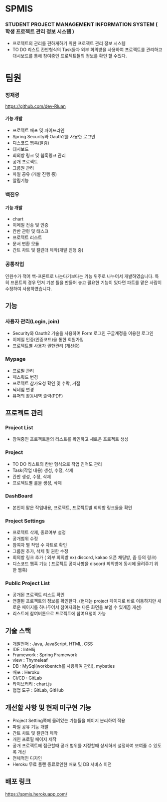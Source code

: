 # SPMIS

### STUDENT PROJECT MANAGEMENT INFORMATION SYSTEM ( 학생 프로젝트 관리 정보 시스템 )
- 프로젝트의 관리를 편하게하기 위한 프로젝트 관리 정보 시스템
- TO DO 리스트 칸반형식의 Task들과 외부 회의방을 사용하여 프로젝트를 관리하고 대시보드를 통해 참여중인 프로젝트들의 정보를 확인 할 수있다.

# 팀원 

### 정재령
https://github.com/dev-Rluan
#### 기능 개발 
- 프로젝트 배포 및 파이프라인 
- Spring Security와 Oauth2를 사용한 로그인
- 디스코드 웹훅(알림)
- 대시보드
- 회의방 링크 및 웹훅링크 관리
- 공개 프로젝트 
- 그룹원 관리
- 파일 공유 (개발 진행 중)
- 알림기능

### 백진우
#### 기능 개발
- chart  
- 이메일 전송 및 인증
- 칸반 관련 및 태스크
- 프로젝트 리스트
- 문서 변환 모듈
- 간트 차트 및 캘린더 제작(개발 진행 중)

### 공통작업
인원수가 적어 백-프론트로 나눈다기보다는 기능 위주로 나누어서 개발하였습니다.
특히 프론트의 경우 먼저 기본 틀을 만들어 놓고 필요한 기능이 있다면 파트를 맡은 사람이 수정하여 사용하였습니다.

## 기능 
### 사용자 관리(Login, join)
- Security와 Oauth2 기술을 사용하여 Form 로그인 구글계정을 이용한 로그인
- 이메일 인증(인증코드)을 통한 회원가입
- 프로젝트별 사용자 권한관리 (개선중)

### Mypage
- 프로필 관리
- 패스워드 변경
- 프로젝트 참가요청 확인 및 수락, 거절
- 닉네임 변경
- 유저의 활동내역 출력(PDF)

## 프로젝트 관리
### Project List
- 참여중인 프로젝트들의 리스트를 확인하고 새로운 프로젝트 생성

### Project
- TO DO 리스트의 칸반 형식으로 작업 진척도 관리
- Task(작업 내용) 생성, 수정, 삭제
- 칸반 생성, 수정, 삭제
- 프로젝트별 룰을 생성, 삭제

### DashBoard
- 본인이 맡은 작업내용, 프로젝트, 프로젝트별 회의방 링크들을 확인

### Project Settings
- 프로젝트 삭제, 종료여부 설정
- 공개범위 수정
- 참여자 별 작업 수 차트로 확인
- 그룹원 추가, 삭제 및 권한 수정
- 회의방 링크 추가 ( 외부 회의방 ex) discord, kakao 오픈 채팅방, 줌 등의 링크)
- 디스코드 웹훅 기능 ( 프로젝트 공지사항을 discord 회의방에 동시에 올려주기 위한 웹훅)

### Public Project List
- 공개된 프로젝트 리스트 확인
- 연결된 프로젝트의 정보를 확인한다.
  (현재는 project 페이지로 바로 이동하지만 새로운 페이지를 하나두어서 참여자와는 다른 화면을 보일 수 있게끔 개선)
- 리스트에 참여버튼으로 프로젝트에 참여요청이 가능 

## 기술 스택
- 개발언어 : Java, JavaScript, HTML, CSS 
- IDE : Intellij
- Framework : Spring Framework
- view : Thymeleaf
- DB : MySql(workbentch를 사용하여 관리), mybaties
- 배포 : Heroku
- CI/CD : GitLab
- 라이브러리 : chart.js
- 협업 도구 : GitLab, GitHub


## 개선할 사항 및 현재 미구현 기능
- Project Setting쪽에 몰려있는 기능들을 페이지 분리하여 적용
- 파일 공유 기능 개발
- 간트 차트 및 캘린더 제작
- 개인 프로필 페이지 제작
- 공개 프로젝트에 접근할때 공개 범위를 지정할때 상세하게 설정하여 보여줄 수 있도록 개선
- 전체적인 디자인 
- Heroku 무료 플랜 종료로인한 배포 및 DB 서비스 이전

## 배포 링크
https://spmis.herokuapp.com/
